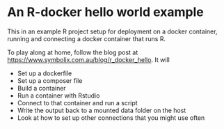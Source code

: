 
# An R-docker hello world example


This in an example R project setup for deployment on a docker container, running and connecting a docker container that runs R. 

To play along at home, follow the blog post at https://www.symbolix.com.au/blog/r_docker_hello.  It will

* Set up a dockerfile 
* Set up a composer file
* Build a container
* Run a container with Rstudio
* Connect to that container and run a script
* Write the output back to a mounted data folder on the host
* Look at how to set up other connections that you might use often






